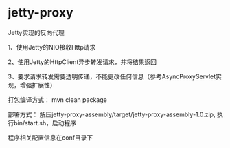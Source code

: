# jetty-proxy
Jetty实现的反向代理

1、使用Jetty的NIO接收Http请求

2、使用Jetty的HttpClient异步转发请求，并将结果返回

3、要求请求转发需要透明传递，不能更改任何信息（参考AsyncProxyServlet实现，增强扩展性）

打包编译方式：
mvn clean package

部署方式：
解压jetty-proxy-assembly/target/jetty-proxy-assembly-1.0.zip,
执行bin/start.sh，启动程序

程序相关配置信息在conf目录下